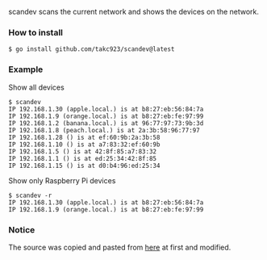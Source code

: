 scandev scans the current network and shows the devices on the network.

### How to install

```
$ go install github.com/takc923/scandev@latest
```

### Example

Show all devices

```
$ scandev
IP 192.168.1.30 (apple.local.) is at b8:27:eb:56:84:7a
IP 192.168.1.9 (orange.local.) is at b8:27:eb:fe:97:99
IP 192.168.1.2 (banana.local.) is at 96:77:97:73:9b:3d
IP 192.168.1.8 (peach.local.) is at 2a:3b:58:96:77:97
IP 192.168.1.28 () is at ef:60:9b:2a:3b:58
IP 192.168.1.10 () is at a7:83:32:ef:60:9b
IP 192.168.1.5 () is at 42:8f:85:a7:83:32
IP 192.168.1.1 () is at ed:25:34:42:8f:85
IP 192.168.1.15 () is at d0:b4:96:ed:25:34
```

Show only Raspberry Pi devices

```
$ scandev -r
IP 192.168.1.30 (apple.local.) is at b8:27:eb:56:84:7a
IP 192.168.1.9 (orange.local.) is at b8:27:eb:fe:97:99
```

### Notice
The source was copied and pasted from [here](https://github.com/google/gopacket/blob/3eaba08943250fd212520e5cff00ed808b8fc60a/examples/arpscan/arpscan.go) at first and modified.
